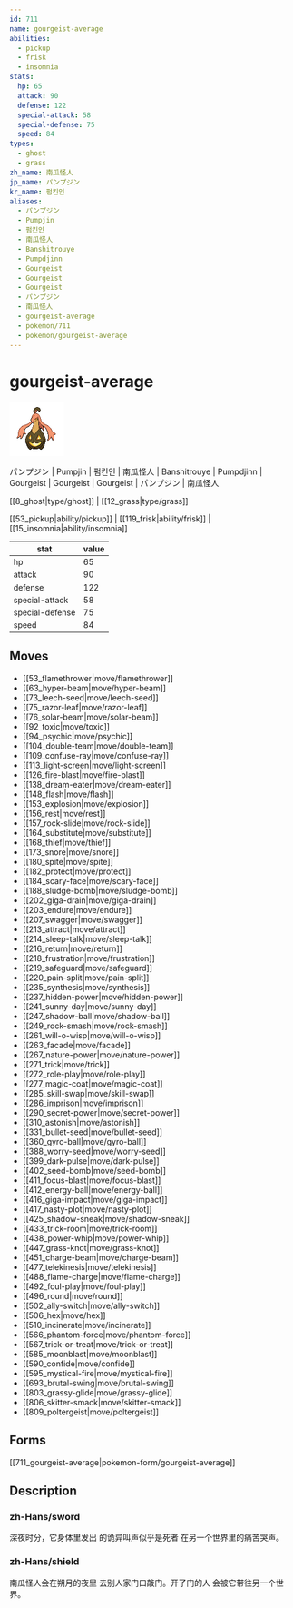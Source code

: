 ```yaml
---
id: 711
name: gourgeist-average
abilities:
  - pickup
  - frisk
  - insomnia
stats:
  hp: 65
  attack: 90
  defense: 122
  special-attack: 58
  special-defense: 75
  speed: 84
types:
  - ghost
  - grass
zh_name: 南瓜怪人
jp_name: パンプジン
kr_name: 펌킨인
aliases:
  - パンプジン
  - Pumpjin
  - 펌킨인
  - 南瓜怪人
  - Banshitrouye
  - Pumpdjinn
  - Gourgeist
  - Gourgeist
  - Gourgeist
  - パンプジン
  - 南瓜怪人
  - gourgeist-average
  - pokemon/711
  - pokemon/gourgeist-average
---
```

# gourgeist-average

![](https://raw.githubusercontent.com/PokeAPI/sprites/master/sprites/pokemon/711.png)

パンプジン | Pumpjin | 펌킨인 | 南瓜怪人 | Banshitrouye | Pumpdjinn | Gourgeist | Gourgeist | Gourgeist | パンプジン | 南瓜怪人

[[8_ghost|type/ghost]] | [[12_grass|type/grass]]

[[53_pickup|ability/pickup]] | [[119_frisk|ability/frisk]] | [[15_insomnia|ability/insomnia]]

|stat|value|
|---|---|
|hp|65|
|attack|90|
|defense|122|
|special-attack|58|
|special-defense|75|
|speed|84|


## Moves

- [[53_flamethrower|move/flamethrower]]
- [[63_hyper-beam|move/hyper-beam]]
- [[73_leech-seed|move/leech-seed]]
- [[75_razor-leaf|move/razor-leaf]]
- [[76_solar-beam|move/solar-beam]]
- [[92_toxic|move/toxic]]
- [[94_psychic|move/psychic]]
- [[104_double-team|move/double-team]]
- [[109_confuse-ray|move/confuse-ray]]
- [[113_light-screen|move/light-screen]]
- [[126_fire-blast|move/fire-blast]]
- [[138_dream-eater|move/dream-eater]]
- [[148_flash|move/flash]]
- [[153_explosion|move/explosion]]
- [[156_rest|move/rest]]
- [[157_rock-slide|move/rock-slide]]
- [[164_substitute|move/substitute]]
- [[168_thief|move/thief]]
- [[173_snore|move/snore]]
- [[180_spite|move/spite]]
- [[182_protect|move/protect]]
- [[184_scary-face|move/scary-face]]
- [[188_sludge-bomb|move/sludge-bomb]]
- [[202_giga-drain|move/giga-drain]]
- [[203_endure|move/endure]]
- [[207_swagger|move/swagger]]
- [[213_attract|move/attract]]
- [[214_sleep-talk|move/sleep-talk]]
- [[216_return|move/return]]
- [[218_frustration|move/frustration]]
- [[219_safeguard|move/safeguard]]
- [[220_pain-split|move/pain-split]]
- [[235_synthesis|move/synthesis]]
- [[237_hidden-power|move/hidden-power]]
- [[241_sunny-day|move/sunny-day]]
- [[247_shadow-ball|move/shadow-ball]]
- [[249_rock-smash|move/rock-smash]]
- [[261_will-o-wisp|move/will-o-wisp]]
- [[263_facade|move/facade]]
- [[267_nature-power|move/nature-power]]
- [[271_trick|move/trick]]
- [[272_role-play|move/role-play]]
- [[277_magic-coat|move/magic-coat]]
- [[285_skill-swap|move/skill-swap]]
- [[286_imprison|move/imprison]]
- [[290_secret-power|move/secret-power]]
- [[310_astonish|move/astonish]]
- [[331_bullet-seed|move/bullet-seed]]
- [[360_gyro-ball|move/gyro-ball]]
- [[388_worry-seed|move/worry-seed]]
- [[399_dark-pulse|move/dark-pulse]]
- [[402_seed-bomb|move/seed-bomb]]
- [[411_focus-blast|move/focus-blast]]
- [[412_energy-ball|move/energy-ball]]
- [[416_giga-impact|move/giga-impact]]
- [[417_nasty-plot|move/nasty-plot]]
- [[425_shadow-sneak|move/shadow-sneak]]
- [[433_trick-room|move/trick-room]]
- [[438_power-whip|move/power-whip]]
- [[447_grass-knot|move/grass-knot]]
- [[451_charge-beam|move/charge-beam]]
- [[477_telekinesis|move/telekinesis]]
- [[488_flame-charge|move/flame-charge]]
- [[492_foul-play|move/foul-play]]
- [[496_round|move/round]]
- [[502_ally-switch|move/ally-switch]]
- [[506_hex|move/hex]]
- [[510_incinerate|move/incinerate]]
- [[566_phantom-force|move/phantom-force]]
- [[567_trick-or-treat|move/trick-or-treat]]
- [[585_moonblast|move/moonblast]]
- [[590_confide|move/confide]]
- [[595_mystical-fire|move/mystical-fire]]
- [[693_brutal-swing|move/brutal-swing]]
- [[803_grassy-glide|move/grassy-glide]]
- [[806_skitter-smack|move/skitter-smack]]
- [[809_poltergeist|move/poltergeist]]

## Forms



[[711_gourgeist-average|pokemon-form/gourgeist-average]]

## Description

### zh-Hans/sword

深夜时分，它身体里发出
的诡异叫声似乎是死者
在另一个世界里的痛苦哭声。

### zh-Hans/shield

南瓜怪人会在朔月的夜里
去别人家门口敲门。开了门的人
会被它带往另一个世界。

